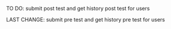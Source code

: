 TO DO:
submit post test and get history post test for users

LAST CHANGE:
submit pre test and get history pre test for users
